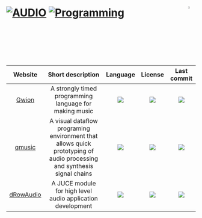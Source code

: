 # [![AUDIO](https://flat.badgen.net/badge/HyMPS/AUDIO/green?scale=1.8)](https://github.com/forart/HyMPS#-1 "AUDIO resources") [![Programming](https://flat.badgen.net/badge/HyMPS/Programming/blue?scale=1.8&label=)](https://github.com/forart/HyMPS#programming "Programming") <img align="right" alt="WIP" src="https://user-images.githubusercontent.com/171307/210726270-adc28ba9-dada-42cf-b53e-b01d03e3dca7.png" width="4%" />

|Website|Short description|Language|License|Last commit|
|:-:|:-:|:-:|:-:|:-:|
|[Gwion](https://gwion.github.io/Gwion/)|A strongly timed programming language for making music|![](https://img.shields.io/github/languages/top/Gwion/Gwion?color=pink&style=flat-square)|![](https://flat.badgen.net/github/license/Gwion/Gwion?label=)|![](https://flat.badgen.net/github/last-commit/Gwion/Gwion?label=)|
|[qmusic](https://github.com/Archie3d/qmusic)|A visual dataflow programing environment that allows quick prototyping of audio processing and synthesis signal chains|![](https://img.shields.io/github/languages/top/Archie3d/qmusic?color=pink&style=flat-square)|![](https://flat.badgen.net/github/license/Archie3d/qmusic?label=)|![](https://flat.badgen.net/github/last-commit/Archie3d/qmusic?label=)|
|[dRowAudio](https://github.com/drowaudio/drowaudio)|A JUCE module for high level audio application development|![](https://img.shields.io/github/languages/top/drowaudio/drowaudio?color=pink&style=flat-square)|![](https://flat.badgen.net/github/license/drowaudio/drowaudio?label=)|![](https://flat.badgen.net/github/last-commit/drowaudio/drowaudio?label=)|
